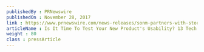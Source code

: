 ```yaml
---
publishedBy : PRNewswire
publishedOn : November 28, 2017
link : https://www.prnewswire.com/news-releases/sonm-partners-with-storj-labs-to-create-decentralized-cloud-computing-platform-300562311.html
articleName : Is It Time To Test Your New Product's Usability? 13 Tech Experts Weigh In
weight : 80 
class : pressArticle
---
```

